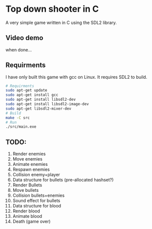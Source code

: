 # Top down shooter in C
A very simple game written in C using the SDL2 library.

## Video demo
when done...
<!--
TODO: replace ... with yt str
[![IMAGE ALT TEXT HERE](https://img.youtube.com/vi/.../maxresdefault.jpg)](https://www.youtube.com/watch?v=...)
-->

## Requirments
I have only built this game with gcc on Linux. It requires SDL2 to build.
```sh
# Requirments
sudo apt-get update
sudo apt-get install gcc
sudo apt-get install libsdl2-dev
sudo apt-get install libsdl2-image-dev
sudo apt-get libsdl2-mixer-dev
# Build
make -C src
# Run
./src/main.exe
```

## TODO:
1. Render enemies
2. Move enemies
3. Animate enemies
4. Respawn enemies
5. Collision enemy+player
6. Data structure for bullets (pre-allocated hashset?)
7. Render Bullets
8. Move bullets
9. Collision bullets+enemies
10. Sound effect for bullets
11. Data structure for blood
12. Render blood
13. Animate blood
14. Death (game over)
